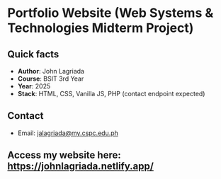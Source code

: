 # Portfolio Website (Web Systems & Technologies Midterm Project)
## Quick facts
- **Author**: John Lagriada
- **Course**: BSIT 3rd Year
- **Year**: 2025
- **Stack**: HTML, CSS, Vanilla JS, PHP (contact endpoint expected)
  
## Contact 
- Email: jalagriada@my.cspc.edu.ph

## Access my website here: https://johnlagriada.netlify.app/
